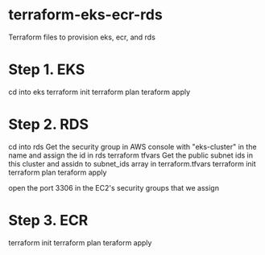 # terraform-eks-ecr-rds
Terraform files to provision eks, ecr, and rds


# Step 1. EKS
cd into eks
terraform init
terraform plan
teraform apply


# Step 2. RDS
cd into rds
Get the security group in AWS console with "eks-cluster" in the name and assign the id in rds terraform tfvars
Get the public subnet ids in this cluster and assidn to subnet_ids array in terraform.tfvars
terraform init
terraform plan
teraform apply

open the port 3306 in the EC2's security groups that we assign


# Step 3. ECR
terraform init
terraform plan
teraform apply

